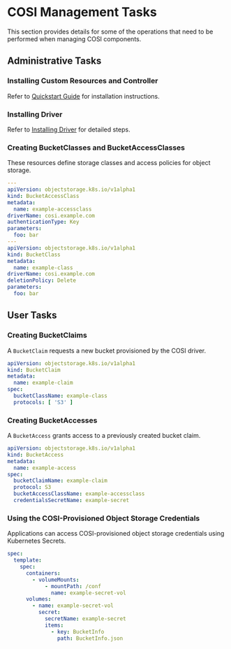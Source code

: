 # COSI Management Tasks

This section provides details for some of the operations that need to be performed when managing COSI components.

## Administrative Tasks

### Installing Custom Resources and Controller

Refer to [Quickstart Guide](./quickstart.md) for installation instructions.

### Installing Driver

Refer to [Installing Driver](./installing-driver.md) for detailed steps.

### Creating BucketClasses and BucketAccessClasses

These resources define storage classes and access policies for object storage.

```yaml
---
apiVersion: objectstorage.k8s.io/v1alpha1
kind: BucketAccessClass
metadata:
  name: example-accessclass
driverName: cosi.example.com
authenticationType: Key
parameters:
  foo: bar
---
apiVersion: objectstorage.k8s.io/v1alpha1
kind: BucketClass
metadata:
  name: example-class
driverName: cosi.example.com
deletionPolicy: Delete
parameters:
  foo: bar
```

## User Tasks

### Creating BucketClaims

A `BucketClaim` requests a new bucket provisioned by the COSI driver.

```yaml
apiVersion: objectstorage.k8s.io/v1alpha1
kind: BucketClaim
metadata:
  name: example-claim
spec:
  bucketClassName: example-class
  protocols: [ 'S3' ]
```

### Creating BucketAccesses

A `BucketAccess` grants access to a previously created bucket claim.

```yaml
apiVersion: objectstorage.k8s.io/v1alpha1
kind: BucketAccess
metadata:
  name: example-access
spec:
  bucketClaimName: example-claim
  protocol: S3
  bucketAccessClassName: example-accessclass
  credentialsSecretName: example-secret
```

### Using the COSI-Provisioned Object Storage Credentials

Applications can access COSI-provisioned object storage credentials using Kubernetes Secrets.

```yaml
spec:
  template:
    spec:
      containers:
        - volumeMounts:
            - mountPath: /conf
              name: example-secret-vol
      volumes:
        - name: example-secret-vol
          secret:
            secretName: example-secret
            items:
              - key: BucketInfo
                path: BucketInfo.json
```
